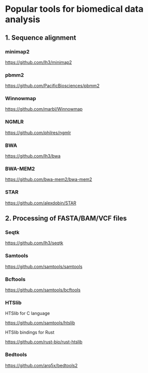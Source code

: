 # Popular tools for biomedical data analysis

## 1. Sequence alignment

### minimap2

https://github.com/lh3/minimap2

### pbmm2

https://github.com/PacificBiosciences/pbmm2

### Winnowmap

https://github.com/marbl/Winnowmap

### NGMLR

https://github.com/philres/ngmlr

### BWA

https://github.com/lh3/bwa

### BWA-MEM2

https://github.com/bwa-mem2/bwa-mem2

### STAR

https://github.com/alexdobin/STAR

## 2. Processing of FASTA/BAM/VCF files

### Seqtk

https://github.com/lh3/seqtk

### Samtools

https://github.com/samtools/samtools

### Bcftools

https://github.com/samtools/bcftools

### HTSlib

HTSlib for C language

https://github.com/samtools/htslib

HTSlib bindings for Rust

https://github.com/rust-bio/rust-htslib

### Bedtools

https://github.com/arq5x/bedtools2


